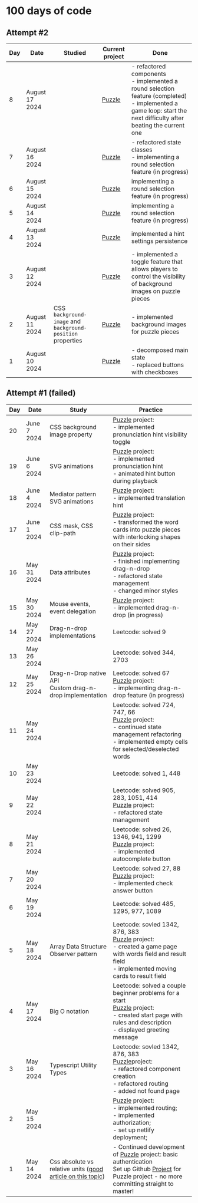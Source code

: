 # 100 days of code

## Attempt #2

| Day | Date | Studied | Current project | Done |
| --- | --- | --- | --- | --- |
| 8 | August 17 2024 | | [Puzzle](https://github.com/DmitriyIshchenko/puzzle) | - refactored components <br> - implemented a round selection feature (completed) <br> - implemented a game loop: start the next difficulty after beating the current one |
| 7 | August 16 2024 | | [Puzzle](https://github.com/DmitriyIshchenko/puzzle) | - refactored state classes <br> - implementing a round selection feature (in progress) |
| 6 | August 15 2024 | | [Puzzle](https://github.com/DmitriyIshchenko/puzzle) | implementing a round selection feature (in progress) |
| 5 | August 14 2024 | | [Puzzle](https://github.com/DmitriyIshchenko/puzzle) | implementing a round selection feature (in progress) |
| 4 | August 13 2024 | | [Puzzle](https://github.com/DmitriyIshchenko/puzzle) | implemented a hint settings persistence |
| 3 | August 12 2024 | | [Puzzle](https://github.com/DmitriyIshchenko/puzzle) | - implemented a toggle feature that allows players to control the visibility of background images on puzzle pieces | 
| 2 | August 11 2024 | CSS `background-image` and `background-position` properties | [Puzzle](https://github.com/DmitriyIshchenko/puzzle) | - implemented background images for puzzle pieces |
| 1 | August 10 2024 | | [Puzzle](https://github.com/DmitriyIshchenko/puzzle) | - decomposed main state <br> - replaced buttons with checkboxes |


## Attempt #1 (failed)
| Day | Date | Study | Practice |
| --- | --- | --- | --- |
| 20 | June 7 2024 | CSS background image property | [Puzzle](https://github.com/DmitriyIshchenko/puzzle) project: <br> - implemented pronunciation hint visibility toggle |
| 19 | June 6 2024 | SVG animations | [Puzzle](https://github.com/DmitriyIshchenko/puzzle) project: <br> - implemented pronunciation hint <br> - animated hint button during playback  |
| 18 | June 4 2024 | Mediator pattern <br> SVG animations | [Puzzle](https://github.com/DmitriyIshchenko/puzzle) project: <br> - implemented translation hint |
| 17 | June 1 2024 | CSS mask, CSS clip-path |  [Puzzle](https://github.com/DmitriyIshchenko/puzzle) project: <br> - transformed the word cards into puzzle pieces with interlocking shapes on their sides |
| 16 | May 31 2024 | Data attributes | [Puzzle](https://github.com/DmitriyIshchenko/puzzle) project: <br> - finished implementing drag-n-drop <br> - refactored state management <br> - changed minor styles |
| 15 | May 30 2024 | Mouse events, event delegation | [Puzzle](https://github.com/DmitriyIshchenko/puzzle) project: <br> - implemented drag-n-drop (in progress)|
| 14 | May 27 2024 | Drag-n-drop implementations | Leetcode: solved 9
| 13 | May 26 2024 | | Leetcode: solved 344, 2703
| 12 | May 25 2024 | Drag-n-Drop native API <br> Custom drag-n-drop implementation | Leetcode: solved 67 <br> [Puzzle](https://github.com/DmitriyIshchenko/puzzle) project: <br> - implementing drag-n-drop feature (in progress) |
| 11 | May 24 2024 | | Leetcode: solved 724, 747, 66 <br> [Puzzle](https://github.com/DmitriyIshchenko/puzzle) project: <br> - continued state management refactoring <br> - implemented empty cells for selected/deselected words |
| 10 | May 23 2024 | | Leetcode: solved 1, 448 
| 9 | May 22 2024 | | Leetcode: solved 905, 283, 1051, 414 <br> [Puzzle](https://github.com/DmitriyIshchenko/puzzle) project: <br> - refactored state management |
| 8 | May 21 2024 | | Leetcode: solved 26, 1346, 941, 1299 <br> [Puzzle](https://github.com/DmitriyIshchenko/puzzle) project: <br> - implemented autocomplete button |
| 7 | May 20 2024 | | Leetcode: solved 27, 88 <br> [Puzzle](https://github.com/DmitriyIshchenko/puzzle) project: <br> - implemented check answer button |
| 6 | May 19 2024 | | Leetcode: solved 485, 1295, 977, 1089 <br> | [Puzzle](https://github.com/DmitriyIshchenko/puzzle) project: <br> - implemented Observer pattern for data flow <br> - implemented round stages <br> - implemented continue button <br> |
| 5 | May 18 2024 | Array Data Structure <br> Observer pattern | Leetcode: sovled 1342, 876, 383 <br> [Puzzle](https://github.com/DmitriyIshchenko/puzzle) project: <br> - created a game page with words field and result field <br> - implemented moving cards to result field |
| 4 | May 17 2024 | Big O notation | Leetcode: solved a couple beginner problems for a start <br>[Puzzle](https://github.com/DmitriyIshchenko/puzzle) project: <br> - created start page with rules and description <br> - displayed greeting message |
| 3 | May 16 2024 | Typescript Utility Types | Leetcode: sovled 1342, 876, 383 <br> [Puzzle](https://github.com/DmitriyIshchenko/puzzle)project: <br> - refactored component creation <br> - refactored routing <br> - added not found page |
| 2 | May 15 2024 | | [Puzzle](https://github.com/DmitriyIshchenko/puzzle) project: <br> - implemented routing; <br> - implemented authorization; <br> - set up netlify deployment; |
| 1 | May 14 2024 | Css absolute vs relative units ([good article on this topic](https://www.joshwcomeau.com/css/surprising-truth-about-pixels-and-accessibility/)) | - Continued development of [Puzzle](https://github.com/DmitriyIshchenko/puzzle) project:  basic authentication <br>  Set up Github [Project](https://github.com/users/DmitriyIshchenko/projects/5) for Puzzle project - no more committing straight to master! |